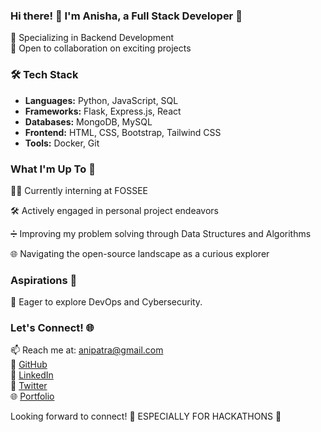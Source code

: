 ### Hi there! 👋 I'm Anisha, a Full Stack Developer 🚀

🎯 Specializing in Backend Development  
🤝 Open to collaboration on exciting projects  

### 🛠️ Tech Stack  
- **Languages:** Python, JavaScript, SQL
- **Frameworks:** Flask, Express.js, React
- **Databases:** MongoDB, MySQL
- **Frontend:** HTML, CSS, Bootstrap, Tailwind CSS
- **Tools:** Docker, Git


### What I'm Up To 🚀
👩‍💻 Currently interning at FOSSEE 

🛠️ Actively engaged in personal project endeavors  

➗ Improving my problem solving through Data Structures and Algorithms 

🌐 Navigating the open-source landscape as a curious explorer


### Aspirations 🌈
🚀 Eager to explore DevOps and Cybersecurity.

### Let's Connect! 🌐
📫 Reach me at: anipatra@gmail.com  
🔗 [GitHub](https://github.com/ap766)  
🔗 [LinkedIn](https://www.linkedin.com/in/anishapatra/)  
🔗 [Twitter](https://twitter.com/anisha_908)  
🌐 [Portfolio](anisha7.netlify.app)

Looking forward to connect! 🚀 ESPECIALLY FOR HACKATHONS 🥲
